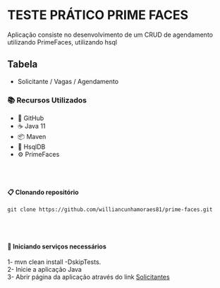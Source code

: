 # TESTE PRÁTICO PRIME FACES

Aplicação consiste no desenvolvimento de um CRUD de agendamento utilizando PrimeFaces, utilizando hsql

## Tabela
* Solicitante / Vagas / Agendamento

### 📚 Recursos Utilizados

- 🌴 GitHub
- ☕ Java 11
- 📦 Maven
- 🐘 HsqlDB
- ⚙️ PrimeFaces

<br/><br/>
#### 📋 Clonando repositório

```
git clone https://github.com/williancunhamoraes81/prime-faces.git
```
<br/><br/>

#### 🚢 Iniciando serviços necessários
1- mvn clean install -DskipTests.
<br>
2- Inicie a aplicação Java
<br>
3- Abrir página da aplicação através do link <a href="https://localhost:9292/solicitante.xhtml">Solicitantes</a>

<br/><br/>

